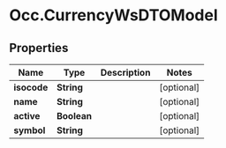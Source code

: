 # Occ.CurrencyWsDTOModel

## Properties
Name | Type | Description | Notes
------------ | ------------- | ------------- | -------------
**isocode** | **String** |  | [optional] 
**name** | **String** |  | [optional] 
**active** | **Boolean** |  | [optional] 
**symbol** | **String** |  | [optional] 


